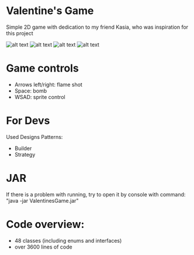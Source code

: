 # Valentine's Game
Simple 2D game with dedication to my friend Kasia, who was inspiration for this project 

![alt text](https://raw.githubusercontent.com/Ukasz09/Valentines-Game/master/readmeImages/1.png)
![alt text](https://raw.githubusercontent.com/Ukasz09/Valentines-Game/master/readmeImages/2.png)
![alt text](https://raw.githubusercontent.com/Ukasz09/Valentines-Game/master/readmeImages/3.png)
![alt text](https://raw.githubusercontent.com/Ukasz09/Valentines-Game/master/readmeImages/4.png)

# Game controls
- Arrows left/right: flame shot
- Space: bomb
- WSAD: sprite control

# For Devs
Used Designs Patterns:
- Builder
- Strategy

# JAR
If there is a problem with running, try to open it by console with command:
"java -jar ValentinesGame.jar"

# Code overview:
- 48 classes (including enums and interfaces)
- over 3600 lines of code

